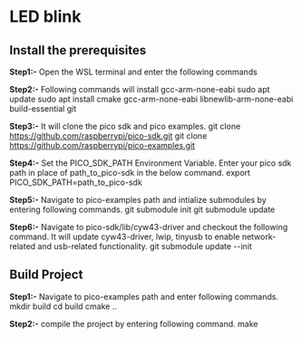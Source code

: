 
# LED blink

  
  
  

## Install the prerequisites
**Step1:-** Open the WSL terminal and enter the following commands

**Step2:-**  Following commands will install gcc-arm-none-eabi
sudo apt update
sudo apt install cmake gcc-arm-none-eabi libnewlib-arm-none-eabi build-essential git

  **Step3:-**  It will clone the pico sdk and pico examples. 
git clone https://github.com/raspberrypi/pico-sdk.git
git clone https://github.com/raspberrypi/pico-examples.git

  **Step4:-**  Set the PICO_SDK_PATH Environment Variable. Enter your pico sdk path in place of path_to_pico-sdk in the below command. 
export PICO_SDK_PATH=path_to_pico-sdk

 **Step5:-**  Navigate to pico-examples path and intialize submodules by entering following commands. 
 git submodule init
git submodule update

 **Step6:-**  Navigate to pico-sdk/lib/cyw43-driver and checkout the following command. It will update cyw43-driver, lwip, tinyusb to enable network-related and usb-related functionality.
git submodule update --init


## Build Project
 **Step1:-**  Navigate to pico-examples path and enter following commands. 
mkdir build
cd build
cmake ..

 **Step2:-**  compile the project by entering following command. 
 make
